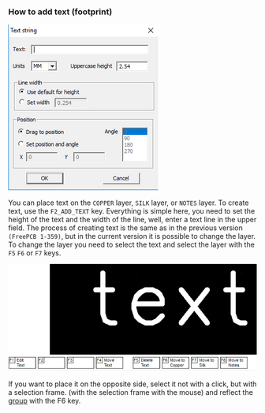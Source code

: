 ### How to add text (footprint)

![](pictures/add_fp_text.png)

You can place text on the `COPPER` layer, `SILK` layer, or `NOTES` layer. To create text, use the `F2_ADD_TEXT` key. Everything is simple here, you need to set the height of the text and the width of the line, well, enter a text line in the upper field. The process of creating text is the same as in the previous version `(FreePCB 1-359)`, but in the current version it is possible to change the layer. To change the layer you need to select the text and select the layer with the `F5` `F6` or `F7` keys. 

![](pictures/edit_fp_text.png)

If you want to place it on the opposite side, select it not with a click, but with a selection frame. (with the selection frame with the mouse) and reflect the [group](fp_group.md) with the F6 key.

